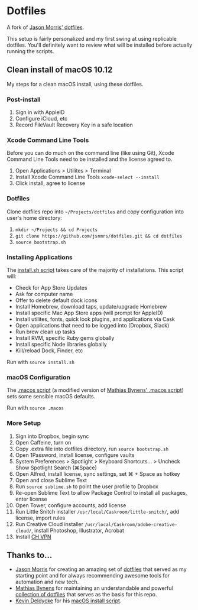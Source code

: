 # Dotfiles

A fork of [Jason Morris' dotfiles](https://github.com/jsnmrs/dotfiles).

This setup is fairly personalized and my first swing at using replicable dotfiles. You'll definitely want to review what will be installed before actually running the scripts.

## Clean install of macOS 10.12

My steps for a clean macOS install, using these dotfiles.

### Post-install

1. Sign in with AppleID
2. Configure iCloud, etc
3. Record FileVault Recovery Key in a safe location

### Xcode Command Line Tools

Before you can do much on the command line (like using Git), Xcode Command Line Tools need to be installed and the license agreed to.

1. Open Applications > Utilites > Terminal
2. Install Xcode Command Line Tools ```xcode-select --install```
3. Click install, agree to license

### Dotfiles

Clone dotfiles repo into ```~/Projects/dotfiles``` and copy configuration into user's home directory:

1. ```mkdir ~/Projects && cd Projects```
2. ```git clone https://github.com/jsnmrs/dotfiles.git && cd dotfiles```
3. ```source bootstrap.sh```

### Installing Applications

The [install.sh script](https://github.com/jsnmrs/dotfiles/blob/master/install.sh) takes care of the majority of installations. This script will:

- Check for App Store Updates
- Ask for computer name
- Offer to delete default dock icons
- Install Homebrew, download taps, update/upgrade Homebrew
- Install specific Mac App Store apps (will prompt for AppleID)
- Install utilites, fonts, quick look plugins, and applications via Cask
- Open applications that need to be logged into (Dropbox, Slack)
- Run brew clean up tasks
- Install RVM, specific Ruby gems globally
- Install specific Node libraries globally
- Kill/reload Dock, Finder, etc

Run with ```source install.sh```

### macOS Configuration

The [.macos script](https://github.com/jsnmrs/dotfiles/blob/master/.macos) (a modified version of [Mathias Bynens' .macos script](https://mths.be/macos)) sets some sensible macOS defaults.

Run with ```source .macos```

### More Setup

1. Sign into Dropbox, begin sync
2. Open Caffeine, turn on
3. Copy .extra file into dotfiles directory, run ```source bootstrap.sh```
4. Open 1Password, install license, configure vaults
5. System Preferences > Spotlight > Keyboard Shortcuts... > Uncheck Show Spotlight Search (⌘Space)
6. Open Alfred, install license, sync settings, set ⌘ + Space as hotkey
7. Open and close Sublime Text
8. Run ```source sublime.sh``` to point the user profile to Dropbox
9. Re-open Sublime Text to allow Package Control to install all packages, enter license
10. Open Tower, configure accounts, add license
11. Run Little Snitch installer ```/usr/local/Caskroom/little-snitch/```, add license, import rules
12. Run Creative Cloud installer ```/usr/local/Caskroom/adobe-creative-cloud/```, install Photoshop, Illustrator, Acrobat
13. Install [CH VPN](https://communicatehealth.box.com/s/o1im3msvq76w9rmf6apx971ex38ru6nq)

## Thanks to...

- [Jason Morris](http://jasonmorris.com) for creating an amazing set of [dotfiles](https://github.com/jsnmrs/dotfiles) that served as my starting point and for always recommending awesome tools for automation and new tech.
- [Mathias Bynens](https://mathiasbynens.be/) for maintaining an understandable and powerful [collection of dotfiles](https://mths.be/dotfiles) that serves as the basis for this repo.
- [Kevin Deldycke](https://github.com/kdeldycke) for his [macOS install script]((https://github.com/kdeldycke/dotfiles/blob/master/scripts/osx-install.sh)).
